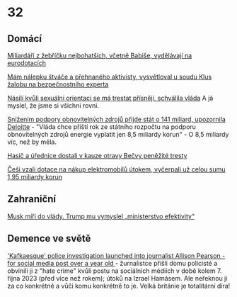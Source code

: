 # 32

## Domácí

[Miliardáři z žebříčku nejbohatších, včetně Babiše, vydělávají na eurodotacích](https://www.novinky.cz/clanek/ekonomika-miliardari-z-zebricku-nejbohatsich-vcetne-babise-vydelavaji-na-eurodotacich-vsima-si-guardian-40496157)

[Mám nálepku štváče a přehnaného aktivisty, vysvětloval u soudu Klus žalobu na bezpečnostního experta](https://www.novinky.cz/clanek/domaci-mam-nalepku-stvace-a-prehnaneho-aktivisty-vysvetloval-u-soudu-klus-zalobu-na-bezpecnostniho-experta-40497195)

[Násilí kvůli sexuální orientaci se má trestat přísněji, schválila vláda](https://www.novinky.cz/clanek/domaci-nasili-kvuli-sexualni-orientaci-se-ma-trestat-prisneji-schvalila-vlada-40497204) A já myslel, že jsme si všichni rovni.

[Snížením podpory obnovitelných zdrojů přijde stát o 141 miliard, upozornila Deloitte](https://www.novinky.cz/clanek/ekonomika-snizenim-podpory-obnovitelnych-zdroju-prijde-stat-o-141-miliard-upozornila-deloitte-40497113) - "Vláda chce příští rok ze státního rozpočtu na podporu obnovitelných zdrojů energie vyplatit jen 8,5 miliardy korun" - O 8,5 miliardy víc, než by měla.

[Hasič a úřednice dostali v kauze otravy Bečvy peněžité tresty](https://www.novinky.cz/clanek/domaci-hasic-a-urednice-dostali-v-kauze-otravy-becvy-penezite-tresty-40497102#dop_ab_variant=0&dop_id=40497102&dop_req_id=6YzdtFImbAt-202411140831&dop_source_zone_name=novinky.web.nexttoart)

[Češi vzali dotace na nákup elektromobilů útokem, vyčerpali už celou sumu 1,95 miliardy korun](https://www.novinky.cz/clanek/auto-cesi-vzali-dotace-na-nakup-elektromobilu-utokem-vycerpali-uz-celou-sumu-195-miliardy-korun-40497153)

## Zahraniční

[Musk míří do vlády. Trump mu vymyslel „ministerstvo efektivity“](https://www.idnes.cz/)

## Demence ve světě
['Kafkaesque' police investigation launched into journalist Allison Pearson - for social media post over a year old ](https://www.gbnews.com/news/allison-pearson-journalist-kafkaesque-police-investigation-launched-social-media-post) - žurnalistce přišli domu policisté a obvinili ji z "hate crime" kvůli postu na sociálních médiích v době kolem 7. října 2023 (před více než rokem); útoků na Izrael Hamásem. Ale neřeknou ji za co konkrétně a vůči komu konkrétně to je. Velká británie je totalitární díra!
